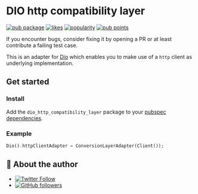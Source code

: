 # DIO http compatibility layer

[![pub package](https://img.shields.io/pub/v/dio_http_compatibility_layer.svg)](https://pub.dev/packages/dio_http_compatibility_layer)
[![likes](https://img.shields.io/pub/likes/dio_http_compatibility_layer)](https://pub.dev/packages/dio_http_compatibility_layer/score)
[![popularity](https://img.shields.io/pub/popularity/dio_http_compatibility_layer)](https://pub.dev/packages/dio_http_compatibility_layer/score)
[![pub points](https://img.shields.io/pub/points/dio_http_compatibility_layer)](https://pub.dev/packages/dio_http_compatibility_layer/score)

If you encounter bugs, consider fixing it by opening a PR or at least contribute a failing test case.

This is an adapter for [Dio](https://pub.dev/packages/dio) which enables you to make use of a `http` client as underlying implementation.

## Get started

### Install

Add the `dio_http_compatibility_layer` package to your [pubspec dependencies](https://pub.dev/packages/dio_http_compatibility_layer/install).

### Example

```dart
Dio().httpClientAdapter = ConversionLayerAdapter(Client());
```

## 📣 About the author

- [![Twitter Follow](https://img.shields.io/twitter/follow/ue_man?style=social)](https://twitter.com/ue_man)
- [![GitHub followers](https://img.shields.io/github/followers/ueman?style=social)](https://github.com/ueman)